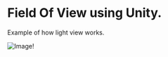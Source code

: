 # Field Of View using Unity.
Example of how light view works.

![Image!](https://raw.githubusercontent.com/QuangTujz/ImagePic/main/FieldOfView.png)